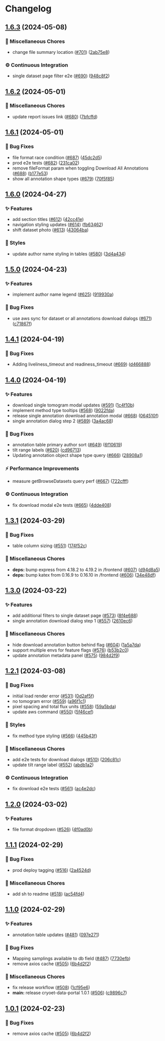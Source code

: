 # Changelog

## [1.6.3](https://github.com/chanzuckerberg/cryoet-data-portal/compare/web-v1.6.2...web-v1.6.3) (2024-05-08)


### 🧹 Miscellaneous Chores

* change file summary location ([#701](https://github.com/chanzuckerberg/cryoet-data-portal/issues/701)) ([2ab75e8](https://github.com/chanzuckerberg/cryoet-data-portal/commit/2ab75e8942acf644236011fa27babe941123c437))


### ⚙ Continuous Integration

* single dataset page filter e2e ([#690](https://github.com/chanzuckerberg/cryoet-data-portal/issues/690)) ([948c8f2](https://github.com/chanzuckerberg/cryoet-data-portal/commit/948c8f270c214781614626bd601cd3e382fe01d9))

## [1.6.2](https://github.com/chanzuckerberg/cryoet-data-portal/compare/web-v1.6.1...web-v1.6.2) (2024-05-01)


### 🧹 Miscellaneous Chores

* update report issues link ([#680](https://github.com/chanzuckerberg/cryoet-data-portal/issues/680)) ([7bfcffd](https://github.com/chanzuckerberg/cryoet-data-portal/commit/7bfcffd39f3edadf20a82071426c70f71d9ba740))

## [1.6.1](https://github.com/chanzuckerberg/cryoet-data-portal/compare/web-v1.6.0...web-v1.6.1) (2024-05-01)


### 🐞 Bug Fixes

* file format race condition ([#687](https://github.com/chanzuckerberg/cryoet-data-portal/issues/687)) ([45dc2d5](https://github.com/chanzuckerberg/cryoet-data-portal/commit/45dc2d5ee051adc65818152c2ce9412970fff96f))
* prod e2e tests ([#682](https://github.com/chanzuckerberg/cryoet-data-portal/issues/682)) ([231ca02](https://github.com/chanzuckerberg/cryoet-data-portal/commit/231ca0273034ccccbc89aa2b8c793fd89ab29ebf))
* remove fileFormat param when toggling Download All Annotations ([#688](https://github.com/chanzuckerberg/cryoet-data-portal/issues/688)) ([b177e53](https://github.com/chanzuckerberg/cryoet-data-portal/commit/b177e53c23ca44d0624829d1f685c43b30331148))
* show all annotation shape types ([#679](https://github.com/chanzuckerberg/cryoet-data-portal/issues/679)) ([70f5f85](https://github.com/chanzuckerberg/cryoet-data-portal/commit/70f5f85147c3f0e766c998f9f08fd306caf06562))

## [1.6.0](https://github.com/chanzuckerberg/cryoet-data-portal/compare/web-v1.5.0...web-v1.6.0) (2024-04-27)


### ✨ Features

* add section titles ([#612](https://github.com/chanzuckerberg/cryoet-data-portal/issues/612)) ([42cc41e](https://github.com/chanzuckerberg/cryoet-data-portal/commit/42cc41ec98bdf90b0af2d18c4c76eecbddf420c5))
* navigation styling updates ([#614](https://github.com/chanzuckerberg/cryoet-data-portal/issues/614)) ([fb63462](https://github.com/chanzuckerberg/cryoet-data-portal/commit/fb63462915684046a1011d124d74e3423912e95a))
* shift dataset photo ([#613](https://github.com/chanzuckerberg/cryoet-data-portal/issues/613)) ([43064ba](https://github.com/chanzuckerberg/cryoet-data-portal/commit/43064ba5ec1461a25b0b7a86e86f0d7e18e5342a))


### 💅 Styles

* update author name styling in tables ([#580](https://github.com/chanzuckerberg/cryoet-data-portal/issues/580)) ([3d4a434](https://github.com/chanzuckerberg/cryoet-data-portal/commit/3d4a4340912e84bb6ac15e07d297c8057ee2b3bd))

## [1.5.0](https://github.com/chanzuckerberg/cryoet-data-portal/compare/web-v1.4.1...web-v1.5.0) (2024-04-23)


### ✨ Features

* implement author name legend ([#625](https://github.com/chanzuckerberg/cryoet-data-portal/issues/625)) ([919930a](https://github.com/chanzuckerberg/cryoet-data-portal/commit/919930a9a17a6cffdee5d5a351dfea0b2459f9e2))


### 🐞 Bug Fixes

* use aws sync for dataset or all annotations download dialogs ([#671](https://github.com/chanzuckerberg/cryoet-data-portal/issues/671)) ([c71867f](https://github.com/chanzuckerberg/cryoet-data-portal/commit/c71867f9b179f570260d5a4751a14b2f817c95b9))

## [1.4.1](https://github.com/chanzuckerberg/cryoet-data-portal/compare/web-v1.4.0...web-v1.4.1) (2024-04-19)


### 🐞 Bug Fixes

* Adding liveliness_timeout and readiness_timeout  ([#669](https://github.com/chanzuckerberg/cryoet-data-portal/issues/669)) ([d466888](https://github.com/chanzuckerberg/cryoet-data-portal/commit/d4668884503e06e05e2dd3bf6e6e38e623b58e23))

## [1.4.0](https://github.com/chanzuckerberg/cryoet-data-portal/compare/web-v1.3.1...web-v1.4.0) (2024-04-19)


### ✨ Features

* download single tomogram modal updates ([#591](https://github.com/chanzuckerberg/cryoet-data-portal/issues/591)) ([1c4f10b](https://github.com/chanzuckerberg/cryoet-data-portal/commit/1c4f10bf20c54cf8839db174158d6068e9cb7b0e))
* implement method type tooltips ([#568](https://github.com/chanzuckerberg/cryoet-data-portal/issues/568)) ([9022fda](https://github.com/chanzuckerberg/cryoet-data-portal/commit/9022fda0448827f14a53057845b35b561b83cbc8))
* release single annotation download annotation modal ([#668](https://github.com/chanzuckerberg/cryoet-data-portal/issues/668)) ([064510f](https://github.com/chanzuckerberg/cryoet-data-portal/commit/064510fa4a4d4636001c28060d1a801fb98b283d))
* single annotation dialog step 2 ([#589](https://github.com/chanzuckerberg/cryoet-data-portal/issues/589)) ([3a4ac68](https://github.com/chanzuckerberg/cryoet-data-portal/commit/3a4ac686a1685a7790d1dd9ad2b4feaa2a3f4df5))


### 🐞 Bug Fixes

* annotation table primary author sort ([#649](https://github.com/chanzuckerberg/cryoet-data-portal/issues/649)) ([6f10619](https://github.com/chanzuckerberg/cryoet-data-portal/commit/6f106197ad23576db048bd9854eda29839861f1f))
* tilt range labels ([#620](https://github.com/chanzuckerberg/cryoet-data-portal/issues/620)) ([cd96713](https://github.com/chanzuckerberg/cryoet-data-portal/commit/cd9671394c6d996c38060423e21b57377606c6d0))
* Updating annotation object shape type query ([#666](https://github.com/chanzuckerberg/cryoet-data-portal/issues/666)) ([28908a1](https://github.com/chanzuckerberg/cryoet-data-portal/commit/28908a10c245320244a66e858bb0a296f2ffb75a))


### ⚡️ Performance Improvements

* measure getBrowseDatasets query perf ([#667](https://github.com/chanzuckerberg/cryoet-data-portal/issues/667)) ([722cfff](https://github.com/chanzuckerberg/cryoet-data-portal/commit/722cfff2f0b4575aa7ffbf91b7e5fb1d0c945417))


### ⚙ Continuous Integration

* fix download modal e2e tests ([#665](https://github.com/chanzuckerberg/cryoet-data-portal/issues/665)) ([4dde408](https://github.com/chanzuckerberg/cryoet-data-portal/commit/4dde408e60402683c181b52ae62991b18a47ca35))

## [1.3.1](https://github.com/chanzuckerberg/cryoet-data-portal/compare/web-v1.3.0...web-v1.3.1) (2024-03-29)


### 🐞 Bug Fixes

* table column sizing ([#551](https://github.com/chanzuckerberg/cryoet-data-portal/issues/551)) ([174f52c](https://github.com/chanzuckerberg/cryoet-data-portal/commit/174f52c9f4e43c080e857ae59a8c569d174122d5))


### 🧹 Miscellaneous Chores

* **deps:** bump express from 4.18.2 to 4.19.2 in /frontend ([#607](https://github.com/chanzuckerberg/cryoet-data-portal/issues/607)) ([d94d8a5](https://github.com/chanzuckerberg/cryoet-data-portal/commit/d94d8a5654a522eb47fbf98fb7eaaf11db60c6ea))
* **deps:** bump katex from 0.16.9 to 0.16.10 in /frontend ([#606](https://github.com/chanzuckerberg/cryoet-data-portal/issues/606)) ([34e48df](https://github.com/chanzuckerberg/cryoet-data-portal/commit/34e48df1bbf7d58a5489ee94d705e5d08e3df4aa))

## [1.3.0](https://github.com/chanzuckerberg/cryoet-data-portal/compare/web-v1.2.1...web-v1.3.0) (2024-03-22)


### ✨ Features

* add additional filters to single dataset page ([#573](https://github.com/chanzuckerberg/cryoet-data-portal/issues/573)) ([8f4e688](https://github.com/chanzuckerberg/cryoet-data-portal/commit/8f4e688ddda40d5f20b764760f7606fdd344d6a2))
* single annotation download dialog step 1 ([#557](https://github.com/chanzuckerberg/cryoet-data-portal/issues/557)) ([2610ec6](https://github.com/chanzuckerberg/cryoet-data-portal/commit/2610ec678b718ddaaa8bc40e430650c60241c8f8))


### 🧹 Miscellaneous Chores

* hide download annotation button behind flag ([#604](https://github.com/chanzuckerberg/cryoet-data-portal/issues/604)) ([1a5a7da](https://github.com/chanzuckerberg/cryoet-data-portal/commit/1a5a7da26bf5ac97543d0a469c8eb2752ba04430))
* support multiple envs for feature flags ([#576](https://github.com/chanzuckerberg/cryoet-data-portal/issues/576)) ([b53b2c0](https://github.com/chanzuckerberg/cryoet-data-portal/commit/b53b2c00f983faade5aa0bad814469b58e9b6b78))
* update annotation metadata panel ([#575](https://github.com/chanzuckerberg/cryoet-data-portal/issues/575)) ([984d2f9](https://github.com/chanzuckerberg/cryoet-data-portal/commit/984d2f94a6f5b3ce47a40c83e61f83c1065e4f1c))

## [1.2.1](https://github.com/chanzuckerberg/cryoet-data-portal/compare/web-v1.2.0...web-v1.2.1) (2024-03-08)


### 🐞 Bug Fixes

* initial load render error ([#531](https://github.com/chanzuckerberg/cryoet-data-portal/issues/531)) ([0d2af5f](https://github.com/chanzuckerberg/cryoet-data-portal/commit/0d2af5f528804b05b19f2a616f395b4faecdc1e2))
* no tomogram error ([#559](https://github.com/chanzuckerberg/cryoet-data-portal/issues/559)) ([a96f1c1](https://github.com/chanzuckerberg/cryoet-data-portal/commit/a96f1c106345824170f426da4c2c734bed4040fc))
* pixel spacing and total flux units ([#558](https://github.com/chanzuckerberg/cryoet-data-portal/issues/558)) ([59a5bda](https://github.com/chanzuckerberg/cryoet-data-portal/commit/59a5bda7e5e2cf45bd8a66b12bef1fa874084a8a))
* update aws command ([#550](https://github.com/chanzuckerberg/cryoet-data-portal/issues/550)) ([5f46cef](https://github.com/chanzuckerberg/cryoet-data-portal/commit/5f46cef560df62791c1b3b5e9e18026b691a2ef0))


### 💅 Styles

* fix method type styling ([#566](https://github.com/chanzuckerberg/cryoet-data-portal/issues/566)) ([445b43f](https://github.com/chanzuckerberg/cryoet-data-portal/commit/445b43f21992e53b1f3f8e8d2d6edbe109765837))


### 🧹 Miscellaneous Chores

* add e2e tests for download dialogs ([#510](https://github.com/chanzuckerberg/cryoet-data-portal/issues/510)) ([206c81c](https://github.com/chanzuckerberg/cryoet-data-portal/commit/206c81c37f074d241653d26e75408711ea5d4fe4))
* update tilt range label ([#552](https://github.com/chanzuckerberg/cryoet-data-portal/issues/552)) ([abdb1a2](https://github.com/chanzuckerberg/cryoet-data-portal/commit/abdb1a2bfbe64736cf464f9480e94239a7cf4b22))


### ⚙ Continuous Integration

* fix download e2e tests ([#561](https://github.com/chanzuckerberg/cryoet-data-portal/issues/561)) ([ac4e2dc](https://github.com/chanzuckerberg/cryoet-data-portal/commit/ac4e2dcd5df76f344bc7bc3ad6221efb8aa625e2))

## [1.2.0](https://github.com/chanzuckerberg/cryoet-data-portal/compare/web-v1.1.1...web-v1.2.0) (2024-03-02)


### ✨ Features

* file format dropdown ([#526](https://github.com/chanzuckerberg/cryoet-data-portal/issues/526)) ([4f0ad0b](https://github.com/chanzuckerberg/cryoet-data-portal/commit/4f0ad0b9e0e2a660908c5531ad68d2e1f49862db))

## [1.1.1](https://github.com/chanzuckerberg/cryoet-data-portal/compare/web-v1.1.0...web-v1.1.1) (2024-02-29)


### 🐞 Bug Fixes

* prod deploy tagging ([#516](https://github.com/chanzuckerberg/cryoet-data-portal/issues/516)) ([2a4524d](https://github.com/chanzuckerberg/cryoet-data-portal/commit/2a4524d53fac1bf6219bbfa8e49d5d6b9995d2c8))


### 🧹 Miscellaneous Chores

* add sh to readme ([#518](https://github.com/chanzuckerberg/cryoet-data-portal/issues/518)) ([ac54fd4](https://github.com/chanzuckerberg/cryoet-data-portal/commit/ac54fd40fc2749ab2e0b190a6b8c61109ef12a37))

## [1.1.0](https://github.com/chanzuckerberg/cryoet-data-portal/compare/web-v1.0.1...web-v1.1.0) (2024-02-29)


### ✨ Features

* annotation table updates ([#481](https://github.com/chanzuckerberg/cryoet-data-portal/issues/481)) ([097e271](https://github.com/chanzuckerberg/cryoet-data-portal/commit/097e2716e246d39e3d36791dacd178bd42a86d9d))


### 🐞 Bug Fixes

* Mapping samplings available to db field ([#487](https://github.com/chanzuckerberg/cryoet-data-portal/issues/487)) ([7730efb](https://github.com/chanzuckerberg/cryoet-data-portal/commit/7730efbab4a2a66ba74af846eaa1870912e18646))
* remove axios cache ([#505](https://github.com/chanzuckerberg/cryoet-data-portal/issues/505)) ([6b4d2f2](https://github.com/chanzuckerberg/cryoet-data-portal/commit/6b4d2f2cb4db3c07d831f7f213a1dfd95705480f))


### 🧹 Miscellaneous Chores

* fix release workflow ([#508](https://github.com/chanzuckerberg/cryoet-data-portal/issues/508)) ([1cf95e6](https://github.com/chanzuckerberg/cryoet-data-portal/commit/1cf95e69caf716a6914f7b52cb9a3d93c435fb40))
* **main:** release cryoet-data-portal 1.0.1 ([#506](https://github.com/chanzuckerberg/cryoet-data-portal/issues/506)) ([c9896c7](https://github.com/chanzuckerberg/cryoet-data-portal/commit/c9896c77149b27c7137953ba5af2b6f638b4f6a3))

## [1.0.1](https://github.com/chanzuckerberg/cryoet-data-portal/compare/cryoet-data-portal-v1.0.0...cryoet-data-portal-v1.0.1) (2024-02-23)


### 🐞 Bug Fixes

* remove axios cache ([#505](https://github.com/chanzuckerberg/cryoet-data-portal/issues/505)) ([6b4d2f2](https://github.com/chanzuckerberg/cryoet-data-portal/commit/6b4d2f2cb4db3c07d831f7f213a1dfd95705480f))
